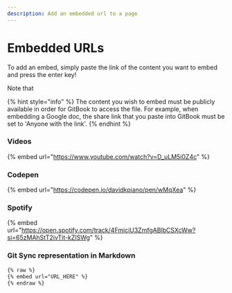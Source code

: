 ```yaml
---
description: Add an embedded url to a page
---
```


# Embedded URLs

To add an embed, simply paste the link of the content you want to embed and press the enter key!&#x20;

Note that&#x20;

{% hint style="info" %}
The content you wish to embed must be publicly available in order for GitBook to access the file. For example, when embedding a Google doc, the share link that you paste into GitBook must be set to 'Anyone with the link'.
{% endhint %}

### Videos

{% embed url="https://www.youtube.com/watch?v=D_uLM5i0Z4c" %}

### Codepen

{% embed url="https://codepen.io/davidkpiano/pen/wMqXea" %}

### Spotify

{% embed url="https://open.spotify.com/track/4FmiciU3ZmfgABlbCSXcWw?si=65zMAhStT2ivTit-kZISWg" %}

### Git Sync representation in Markdown

```markdown
{% raw %}
{% embed url="URL_HERE" %}
{% endraw %}
```
